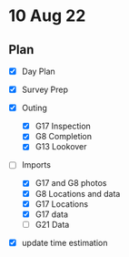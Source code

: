 # 10 Aug 22
## Plan
- [x] Day Plan
- [x] Survey Prep
- [x] Outing
	- [x] G17 Inspection
	- [x] G8 Completion
	- [x] G13 Lookover
- [ ] Imports
	- [x] G17 and G8 photos
	- [x] G8 Locations and data
	- [x] G17 Locations 
	- [x] G17 data
	- [ ] G21 Data
- [x] update time estimation


